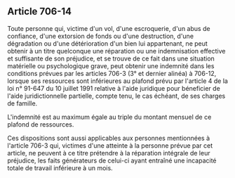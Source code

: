 Article 706-14
----
Toute personne qui, victime d'un vol, d'une escroquerie, d'un abus de confiance,
d'une extorsion de fonds ou d'une destruction, d'une dégradation ou d'une
détérioration d'un bien lui appartenant, ne peut obtenir à un titre quelconque
une réparation ou une indemnisation effective et suffisante de son préjudice, et
se trouve de ce fait dans une situation matérielle ou psychologique grave, peut
obtenir une indemnité dans les conditions prévues par les articles 706-3 (3° et
dernier alinéa) à 706-12, lorsque ses ressources sont inférieures au plafond
prévu par l'article 4 de la loi n° 91-647 du 10 juillet 1991 relative à l'aide
juridique pour béneficier de l'aide juridictionnelle partielle, compte tenu, le
cas échéant, de ses charges de famille.

L'indemnité est au maximum égale au triple du montant mensuel de ce plafond de
ressources.

Ces dispositions sont aussi applicables aux personnes mentionnées à l'article
706-3 qui, victimes d'une atteinte à la personne prévue par cet article, ne
peuvent à ce titre prétendre à la réparation intégrale de leur préjudice, les
faits générateurs de celui-ci ayant entraîné une incapacité totale de travail
inférieure à un mois.
